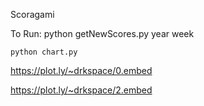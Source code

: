 Scoragami

To Run: python getNewScores.py year week

	python chart.py

https://plot.ly/~drkspace/0.embed

https://plot.ly/~drkspace/2.embed
